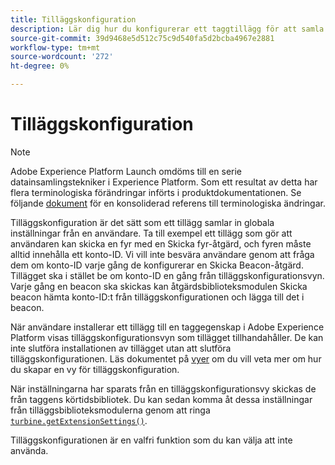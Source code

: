 ```yaml
---
title: Tilläggskonfiguration
description: Lär dig hur du konfigurerar ett taggtillägg för att samla in globala inställningar från en användare i användargränssnittet för datainsamling i Adobe Experience Platform.
source-git-commit: 39d9468e5d512c75c9d540fa5d2bcba4967e2881
workflow-type: tm+mt
source-wordcount: '272'
ht-degree: 0%

---
```


# Tilläggskonfiguration

>[!NOTE]
>
>Adobe Experience Platform Launch omdöms till en serie datainsamlingstekniker i Experience Platform. Som ett resultat av detta har flera terminologiska förändringar införts i produktdokumentationen. Se följande [dokument](../term-updates.md) för en konsoliderad referens till terminologiska ändringar.

Tilläggskonfiguration är det sätt som ett tillägg samlar in globala inställningar från en användare. Ta till exempel ett tillägg som gör att användaren kan skicka en fyr med en Skicka fyr-åtgärd, och fyren måste alltid innehålla ett konto-ID. Vi vill inte besvära användare genom att fråga dem om konto-ID varje gång de konfigurerar en Skicka Beacon-åtgärd. Tillägget ska i stället be om konto-ID en gång från tilläggskonfigurationsvyn. Varje gång en beacon ska skickas kan åtgärdsbiblioteksmodulen Skicka beacon hämta konto-ID:t från tilläggskonfigurationen och lägga till det i beacon.

När användare installerar ett tillägg till en taggegenskap i Adobe Experience Platform visas tilläggskonfigurationsvyn som tillägget tillhandahåller. De kan inte slutföra installationen av tillägget utan att slutföra tilläggskonfigurationen. Läs dokumentet på [vyer](./web/views.md) om du vill veta mer om hur du skapar en vy för tilläggskonfiguration.

När inställningarna har sparats från en tilläggskonfigurationsvy skickas de från taggens körtidsbibliotek. Du kan sedan komma åt dessa inställningar från tilläggsbiblioteksmodulerna genom att ringa [`turbine.getExtensionSettings()`](./turbine.md#get-extension-settings).

Tilläggskonfigurationen är en valfri funktion som du kan välja att inte använda.

